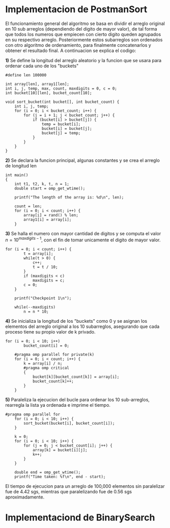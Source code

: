 # Implementacion de PostmanSort

El funcionamiento general del algoritmo se basa en dividir el arreglo original en 10 sub arreglos (dependiendo del digito de mayor valor), de tal forma que todos los numeros que empiecen con cierto digito queden agrupados en su respectivo arreglo. Posteriormente estos subarreglos son ordenados con otro algoritmo de ordenamiento, para finalmente concatenarlos y obtener el resultado final. A continuacion se explica el codigo:

**1)**  Se define la longitud del arreglo aleatorio y la funcion que se usara para ordenar cada uno de los "buckets"
```
#define len 100000

int array[len], array1[len];
int i, j, temp, max, count, maxdigits = 0, c = 0;
int bucket[10][len], bucket_count[10];

void sort_bucket(int bucket[], int bucket_count) {
    int i, j, temp;
    for (i = 0; i < bucket_count; i++) {
        for (j = i + 1; j < bucket_count; j++) {
            if (bucket[i] > bucket[j]) {
                temp = bucket[i];
                bucket[i] = bucket[j];
                bucket[j] = temp;
            }
        }
    }
}
```
**2)**   Se declara la funcion principal, algunas constantes y se crea el arreglo de longitud len
```
int main()
{
    int t1, t2, k, t, n = 1;
    double start = omp_get_wtime();

    printf("The length of the array is: %d\n", len);

    count = len;
    for (i = 0; i < count; i++) {
        array[i] = rand() % len;
        array1[i] = array[i];            
    }
```

**3)**  Se halla el numero con mayor cantidad de digitos y se computa el valor $n = 10^{maxdigits-1}$, con el fin de tomar unicamente el digito de mayor valor.

```
for (i = 0; i < count; i++) {
        t = array[i];
        while(t > 0) {
            c++;
            t = t / 10;
        }
        if (maxdigits < c)
            maxdigits = c;
        c = 0;
    }

    printf("Checkpoint 1\n");

    while(--maxdigits)
        n = n * 10;
```

**4)**  Se inicializa la longitud de los "buckets" como 0 y se asignan los elementos del arreglo original a los 10 subarreglos, asegurando que cada proceso tiene su propio valor de k privado.

```
for (i = 0; i < 10; i++)
        bucket_count[i] = 0;
    
    #pragma omp parallel for private(k)
    for (i = 0; i < count; i++) {
        k = array[i] / n;
        #pragma omp critical
        {
            bucket[k][bucket_count[k]] = array[i];
            bucket_count[k]++;
        }
    }
```


**5)**  Paraleliza la ejecucion del bucle para ordenar los 10 sub-arreglos, rearregla la lista ya ordenada e imprime el tiempo.

```
#pragma omp parallel for
    for (i = 0; i < 10; i++) {
        sort_bucket(bucket[i], bucket_count[i]);
    }

    k = 0;
    for (i = 0; i < 10; i++) {
        for (j = 0; j < bucket_count[i]; j++) {
            array[k] = bucket[i][j];
            k++;
        }
    }

    double end = omp_get_wtime();
    printf("Time taken: %f\n", end - start);
```

El tiempo de ejecucion para un arreglo de 100,000 elementos sin paralelizar fue de 4.42 sgs, mientras que paralelizando fue de 0.56 sgs aproximadamente.

# Implementaciond de BinarySearch
